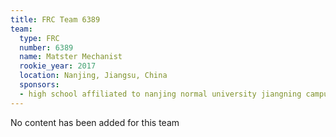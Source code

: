 ```yaml
---
title: FRC Team 6389
team:
  type: FRC
  number: 6389
  name: Matster Mechanist
  rookie_year: 2017
  location: Nanjing, Jiangsu, China
  sponsors:
  - high school affiliated to nanjing normal university jiangning campus
---
```


No content has been added for this team